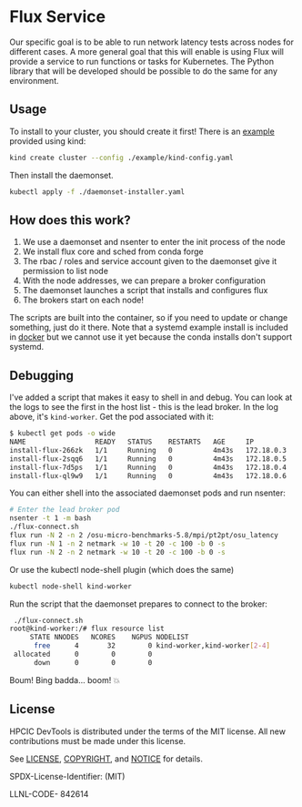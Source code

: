 # Flux Service

Our specific goal is to be able to run network latency tests across nodes for different cases. A more general goal that this will enable is using Flux will provide a service to run functions or tasks for Kubernetes. The Python library that will be developed should be possible to do the same for any environment.

## Usage

To install to your cluster, you should create it first! There is an [example](example) provided using kind:

```bash
kind create cluster --config ./example/kind-config.yaml
```

Then install the daemonset. 

```bash
kubectl apply -f ./daemonset-installer.yaml
```

## How does this work?

1. We use a daemonset and nsenter to enter the init process of the node
2. We install flux core and sched from conda forge
3. The rbac / roles and service account given to the daemonset give it permission to list node
4. With the node addresses, we can prepare a broker configuration
5. The daemonset launches a script that installs and configures flux
6. The brokers start on each node!

The scripts are built into the container, so if you need to update or change something, just do it there.
Note that a systemd example install is included in [docker](docker) but we cannot use it yet because the conda installs don't support systemd.


## Debugging

I've added a script that makes it easy to shell in and debug. You can look at the logs to see the first in the host list - this is the lead broker. In the log above, it's `kind-worker`. Get the pod associated with it:

```bash
$ kubectl get pods -o wide
NAME                 READY   STATUS    RESTARTS   AGE     IP           NODE           NOMINATED NODE   READINESS GATES
install-flux-266zk   1/1     Running   0          4m43s   172.18.0.3   kind-worker4   <none>           <none>
install-flux-2sqq6   1/1     Running   0          4m43s   172.18.0.5   kind-worker    <none>           <none>
install-flux-7d5ps   1/1     Running   0          4m43s   172.18.0.4   kind-worker2   <none>           <none>
install-flux-ql9w9   1/1     Running   0          4m43s   172.18.0.6   kind-worker3   <none>           <none>
```

You can either shell into the associated daemonset pods and run nsenter:

```bash
# Enter the lead broker pod
nsenter -t 1 -m bash
./flux-connect.sh
flux run -N 2 -n 2 /osu-micro-benchmarks-5.8/mpi/pt2pt/osu_latency
flux run -N 1 -n 2 netmark -w 10 -t 20 -c 100 -b 0 -s
flux run -N 2 -n 2 netmark -w 10 -t 20 -c 100 -b 0 -s
```

Or use the kubectl node-shell plugin (which does the same)

```bash
kubectl node-shell kind-worker
```

Run the script that the daemonset prepares to connect to the broker:

```bash
 ./flux-connect.sh 
root@kind-worker:/# flux resource list
     STATE NNODES   NCORES    NGPUS NODELIST
      free      4       32        0 kind-worker,kind-worker[2-4]
 allocated      0        0        0 
      down      0        0        0 
```

Boum! Bing badda... boom! 💥

## License

HPCIC DevTools is distributed under the terms of the MIT license.
All new contributions must be made under this license.

See [LICENSE](https://github.com/converged-computing/cloud-select/blob/main/LICENSE),
[COPYRIGHT](https://github.com/converged-computing/cloud-select/blob/main/COPYRIGHT), and
[NOTICE](https://github.com/converged-computing/cloud-select/blob/main/NOTICE) for details.

SPDX-License-Identifier: (MIT)

LLNL-CODE- 842614

